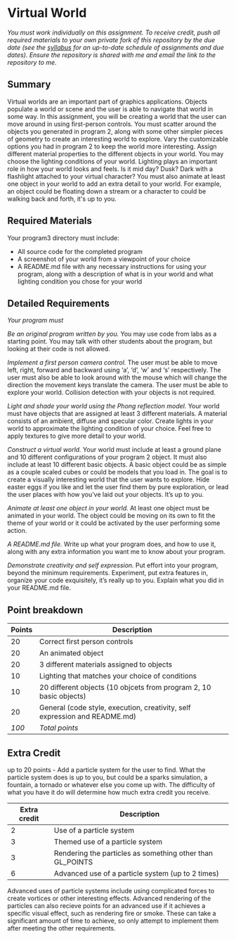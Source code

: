# Virtual World

*You must work individually on this assignment. To receive credit, 
push all required materials to your own private fork of this 
repository by the due
date (see the [syllabus](https://bitbucket.org/msucsc441spring2016/syllabus)
for an up-to-date schedule of assignments and due dates). Ensure the
repository is shared with me and email the link to the repository to me.*

## Summary

Virtual worlds are an important part of graphics applications. Objects 
populate a world or scene and the user is able to navigate that world in 
some way. In this assignment, you will be creating a world that the user 
can move around in using first-person controls. You must scatter around the 
objects you generated in program 2, along with some other simpler pieces of 
geometry to create an interesting world to explore. Vary the customizable 
options you had in program 2 to keep the world more interesting. Assign 
different material properties to the different objects in your world. You may 
choose the lighting conditions of your world. Lighting plays an important role 
in how your world looks and feels. Is it mid day? Dusk? Dark with a flashlight 
attached to your virtual character? You must also animate at least one object
in your world to add an extra detail to your world. For example, an object 
could be floating down a stream or a character to could be walking back and 
forth, it's up to you.

## Required Materials

Your program3 directory must include:

* All source code for the completed program
* A screenshot of your world from a viewpoint of your choice
* A README.md file with any necessary instructions for using your program, 
along with a description of what is in your world and what lighting condition
you chose for your world

## Detailed Requirements

*Your program must*

*Be an original program written by you.* You may use code from labs as a starting point. You may talk with other 
students about the program, but looking at their code is not allowed.

*Implement a first person camera control.* The user must be able to move left, 
right, forward and backward using ‘a’, ‘d’, ‘w’ and ‘s’ respectively. The user 
must also be able to look around with the mouse which will change the direction
the movement keys translate the camera. The user must be able to explore your 
world. Collision detection with your objects is not required.

*Light and shade your world using the Phong reflection model.* Your world must 
have objects that are assigned at least 3 different materials. A material 
consists of an ambient, diffuse and specular color. Create lights in your 
world to approximate the lighting condition of your choice. Feel free to 
apply textures to give more detail to your world.

*Construct a virtual world.* Your world must include at least a ground plane 
and 10 different configurations of your program 2 object. It must also include 
at least 10 different basic objects. A basic object could be as simple as a 
couple scaled cubes or could be models that you load in. The goal is to create 
a visually interesting world that the user wants to explore. Hide easter eggs 
if you like and let the user find them by pure exploration, or lead the user 
places with how you’ve laid out your objects. It’s up to you.

*Animate at least one object in your world.* At least one object must be animated 
in your world. The object could be moving on its own to fit the theme of your world
or it could be activated by the user performing some action.

*A README.md file.*  Write up what your program does, and how to use it, along 
with any extra information you want me to know about your program.

*Demonstrate creativity and self expression.* Put effort into your program, 
beyond the minimum requirements. Experiment, put extra features in, organize 
your code exquisitely, it’s really up to you. Explain what you did in your 
README.md file.

## Point breakdown

| Points | Description |
|--------|-------------|
| 20 | Correct first person controls |
| 20 | An animated object |
| 20 | 3 different materials assigned to objects |
| 10 | Lighting that matches your choice of conditions |
| 10 | 20 different objects (10 objcets from program 2, 10 basic objects) |
| 20 | General (code style, execution, creativity, self expression and README.md) |
| *100* | *Total points* |

## Extra Credit

up to 20 points - Add a particle system for the user to find. What the particle
system does is up to you, but could be a sparks simulation, a fountain, a tornado
or whatever else you come up with. The difficulty of what you have it do will
determine how much extra credit you receive. 

| Extra credit | Description |
|--------------|-------------|
|     2        | Use of a particle system |
|     3        | Themed use of a particle system |
|     3        | Rendering the particles as something other than GL_POINTS |
|     6        | Advanced use of a particle system (up to 2 times) |

Advanced uses of particle systems include using complicated forces to create vortices
or other interesting effects. Advanced rendering of the particles can also recieve
points for an advanced use if it achieves a specific visual effect, such as rendering
fire or smoke. These can take a significant amount of time to achieve, so only
attempt to implement them after meeting the other requirements.


